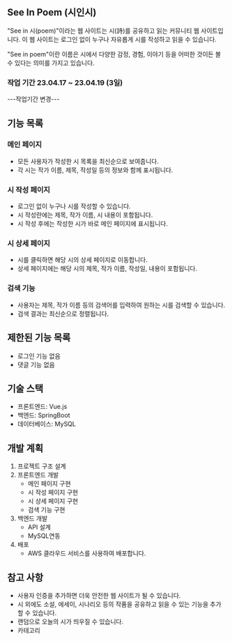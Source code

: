 ## See In Poem (시인시)

"See in 시(poem)"이라는 웹 사이트는 시(詩)를 공유하고 읽는 커뮤니티 웹 사이트입니다. 이 웹 사이트는 로그인 없이 누구나 자유롭게 시를 작성하고 읽을 수 있습니다. 

"See in poem"이란 이름은 시에서 다양한 감정, 경험, 이야기 등을 어떠한 것이든 볼 수 있다는 의미를 가지고 있습니다.

### 작업 기간 23.04.17 ~ 23.04.19 (3일)

---작업기간 변경---

## **기능 목록**

### **메인 페이지**

- 모든 사용자가 작성한 시 목록을 최신순으로 보여줍니다.
- 각 시는 작가 이름, 제목, 작성일 등의 정보와 함께 표시됩니다.

### **시 작성 페이지**

- 로그인 없이 누구나 시를 작성할 수 있습니다.
- 시 작성란에는 제목, 작가 이름, 시 내용이 포함됩니다.
- 시 작성 후에는 작성한 시가 바로 메인 페이지에 표시됩니다.

### **시 상세 페이지**

- 시를 클릭하면 해당 시의 상세 페이지로 이동합니다.
- 상세 페이지에는 해당 시의 제목, 작가 이름, 작성일, 내용이 포함됩니다.

### **검색 기능**

- 사용자는 제목, 작가 이름 등의 검색어를 입력하여 원하는 시를 검색할 수 있습니다.
- 검색 결과는 최신순으로 정렬됩니다.

## **제한된 기능 목록**

- 로그인 기능 없음
- 댓글 기능 없음

## **기술 스택**

- 프론트엔드: Vue.js
- 백엔드: SpringBoot
- 데이터베이스: MySQL

## **개발 계획**

1. 프로젝트 구조 설계
2. 프론트엔드 개발
    - 메인 페이지 구현
    - 시 작성 페이지 구현
    - 시 상세 페이지 구현
    - 검색 기능 구현
3. 백엔드 개발
    - API 설계
    - MySQL연동
4. 배포
    - AWS  클라우드 서비스를 사용하여 배포합니다.

## **참고 사항**

- 사용자 인증을 추가하면 더욱 안전한 웹 사이트가 될 수 있습니다.
- 시 외에도 소설, 에세이, 시나리오 등의 작품을 공유하고 읽을 수 있는 기능을 추가할 수 있습니다.
- 랜덤으로 오늘의 시가 띄우질 수 있습니다.
- 카테고리
